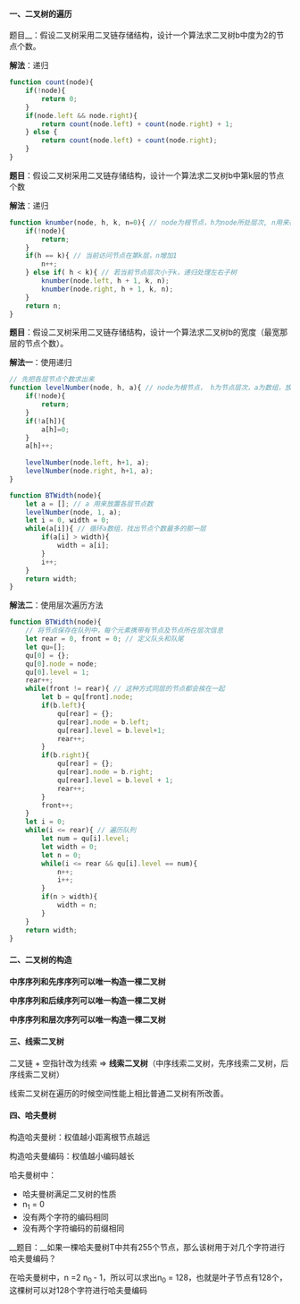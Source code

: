 #### 一、二叉树的遍历

题目__：假设二叉树采用二叉链存储结构，设计一个算法求二叉树b中度为2的节点个数。

__解法__：递归

```javascript
function count(node){
    if(!node){
        return 0;
    }
    if(node.left && node.right){
        return count(node.left) + count(node.right) + 1;
    } else {
        return count(node.left) + count(node.right);
    }
}
```



__题目__：假设二叉树采用二叉链存储结构，设计一个算法求二叉树b中第k层的节点个数

__解法__：递归

```javascript
function knumber(node, h, k, n=0){ // node为根节点，h为node所处层次, n用来存储节点个数
    if(!node){
        return;
    }
    if(h == k){ // 当前访问节点在第k层，n增加1
        n++;
    } else if( h < k){ // 若当前节点层次小于k，递归处理左右子树
        knumber(node.left, h + 1, k, n);
        knumber(node.right, h + 1, k, n);
    }
    return n;
}
```



__题目__：假设二叉树采用二叉链存储结构，设计一个算法求二叉树b的宽度（最宽那层的节点个数）。

__解法一__：使用递归

```javascript
// 先把各层节点个数求出来
function levelNumber(node, h, a){ // node为根节点， h为节点层次，a为数组，放置各层节点个数
    if(!node){
        return;
    }
    if(!a[h]){
        a[h]=0;
    }
    a[h]++;
    
    levelNumber(node.left, h+1, a);
    levelNumber(node.right, h+1, a);
}

function BTWidth(node){
    let a = []; // a 用来放置各层节点数
    levelNumber(node, 1, a);
    let i = 0, width = 0;
    while(a[i]){ // 循环a数组，找出节点个数最多的那一层
        if(a[i] > width){
            width = a[i];
        }
        i++;
    }
    return width;
}
```

__解法二__：使用层次遍历方法

```javascript
function BTWidth(node){
    // 将节点保存在队列中，每个元素携带有节点及节点所在层次信息
    let rear = 0, front = 0; // 定义队头和队尾
    let qu=[];
    qu[0] = {};
    qu[0].node = node;
    qu[0].level = 1;
    rear++;
    while(front != rear){ // 这种方式同层的节点都会挨在一起
        let b = qu[front].node;
        if(b.left){
            qu[rear] = {};
           	qu[rear].node = b.left; 
           	qu[rear].level = b.level+1;
           	rear++;
        }
        if(b.right){
            qu[rear] = {};
            qu[rear].node = b.right;
            qu[rear].level = b.level + 1;
            rear++;
        }
        front++;
    }
    let i = 0;
    while(i <= rear){ // 遍历队列
        let num = qu[i].level;
        let width = 0;
        let n = 0;
        while(i <= rear && qu[i].level == num){
            n++;
            i++;
        }
        if(n > width){
            width = n;
        }
    }
    return width;
}
```



#### 二、二叉树的构造

__中序序列和先序序列可以唯一构造一棵二叉树__

__中序序列和后续序列可以唯一构造一棵二叉树__

__中序序列和层次序列可以唯一构造一棵二叉树__



#### 三、线索二叉树

二叉链 + 空指针改为线索 => __线索二叉树__（中序线索二叉树，先序线索二叉树，后序线索二叉树）

线索二叉树在遍历的时候空间性能上相比普通二叉树有所改善。



#### 四、哈夫曼树

构造哈夫曼树：权值越小距离根节点越远

构造哈夫曼编码：权值越小编码越长

哈夫曼树中：

* 哈夫曼树满足二叉树的性质
* n<sub>1</sub> = 0
* 没有两个字符的编码相同
* 没有两个字符编码的前缀相同

__题目：__如果一棵哈夫曼树T中共有255个节点，那么该树用于对几个字符进行哈夫曼编码？

在哈夫曼树中，n =2 n<sub>0 </sub>- 1，所以可以求出n<sub>0</sub> = 128，也就是叶子节点有128个，这棵树可以对128个字符进行哈夫曼编码